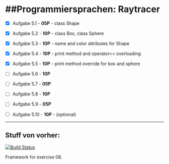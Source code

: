 ##Programmiersprachen: Raytracer
=================================


- [x] Aufgabe 5.1 - **05P** - class Shape
- [x] Aufgabe 5.2 - **10P** - class Box, class Sphere
- [x] Aufgabe 5.3 - **10P** - name and color attributes for Shape
- [x] Aufgabe 5.4 - **10P** - print method and operator<< overloading
- [x] Aufgabe 5.5 - **10P** - print method override for box and sphere
- [ ] Aufgabe 5.6 - **10P**
- [ ] Aufgabe 5.7 - **05P**
- [ ] Aufgabe 5.8 - **10P**
- [ ] Aufgabe 5.9 - **05P**
- [ ] Aufgabe 5.10 - **10P** - (optional)


------------------------
Stuff von vorher:
------------------------

[![Build Status](https://secure.travis-ci.org/vrsys/programmiersprachen-raytracer.png)](http://travis-ci.org/vrsys/programmiersprachen-raytracer)

Framework for exercise 08.
